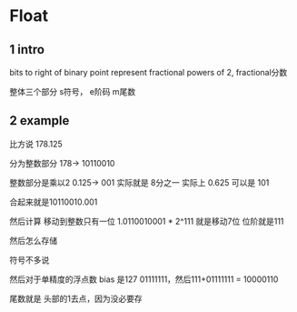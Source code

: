# Float

## 1 intro

bits to right of binary point represent fractional powers of 2, fractional分数

整体三个部分 s符号， e阶码  m尾数

## 2 example

比方说 178.125



分为整数部分 178->    10110010

整数部分是乘以2  0.125-> 001 实际就是 8分之一 实际上 0.625 可以是 101

合起来就是10110010.001

然后计算  移动到整数只有一位 1.0110010001 * 2^111 就是移动7位 位阶就是111



然后怎么存储

符号不多说

然后对于单精度的浮点数 bias 是127 01111111，然后111+01111111 = 10000110

尾数就是 头部的1去点，因为没必要存


